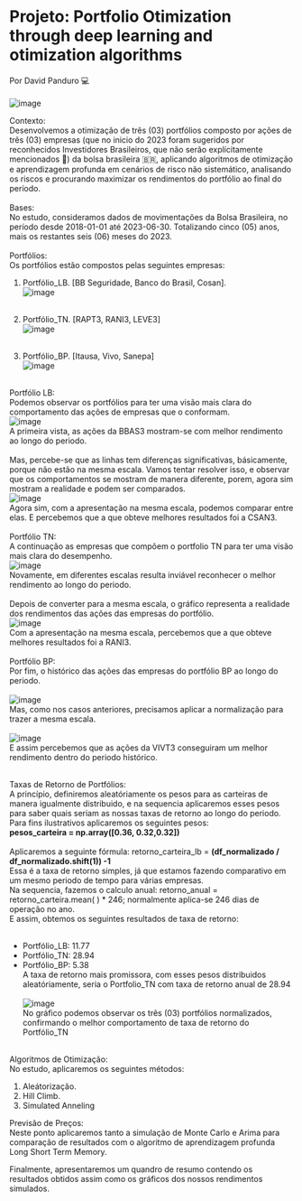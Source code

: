 # Projeto: Portfolio Otimization through deep learning and otimization algorithms
Por David Panduro 💻<br><br>
![image](https://github.com/DavidPanduro/portfolio_invest_otimization/assets/45201867/1ff6e2db-01b1-47f0-b125-a2b674c0581a)<br>

Contexto:<br>
Desenvolvemos a otimização de três (03) portfólios composto por ações de três (03) empresas (que no inicio do 2023 foram sugeridos por reconhecidos Investidores Brasileiros, que não serão explícitamente mencionados 👀) da bolsa brasileira 🇧🇷, aplicando algoritmos de otimização e aprendizagem profunda em cenários de risco não sistemático, analisando os riscos e procurando maximizar os rendimentos do portfólio ao final do período. <br> <br>
Bases: <br> 
No estudo, consideramos dados de movimentações da Bolsa Brasileira, no período desde 2018-01-01 até 2023-06-30. Totalizando cinco (05) anos, mais os restantes seis (06) meses do 2023.<br><br>
Portfólios:<br> Os portfólios estão compostos pelas seguintes empresas:<br>
1. Portfólio_LB. [BB Seguridade, Banco do Brasil, Cosan].<br>
   ![image](https://github.com/DavidPanduro/portfolio_invest_otimization/assets/45201867/6f6e98f8-dbdd-484f-8a7e-89030a2c8ff1)<br><br>

2. Portfólio_TN. [RAPT3, RANI3, LEVE3]<br>
   ![image](https://github.com/DavidPanduro/portfolio_invest_otimization/assets/45201867/cc524e0e-a471-4054-b6e6-e3334131f632)<br><br>

3. Portfólio_BP. [Itausa, Vivo, Sanepa]<br>
   ![image](https://github.com/DavidPanduro/portfolio_invest_otimization/assets/45201867/7cf26b33-d09e-45ef-a594-4ca32014a2fa)<br><br>


Portfólio LB:<br>
Podemos observar os portfólios para ter uma visão mais clara do comportamento das ações de empresas que o conformam.<br>
![image](https://github.com/DavidPanduro/portfolio_invest_otimization/assets/45201867/62460459-8cde-4074-9b01-98fff842f959)<br>
A primeira vista, as ações da BBAS3 mostram-se com melhor rendimento ao longo do periodo.<br><br>
Mas, percebe-se que as linhas tem diferenças significativas, básicamente, porque não estão na mesma escala. Vamos tentar resolver isso, e observar que os comportamentos se mostram de manera diferente, porem, agora sim mostram a realidade e podem ser comparados.<br>
   ![image](https://github.com/DavidPanduro/portfolio_invest_otimization/assets/45201867/800a6b54-174e-4bf5-a4ad-5038dd354589)<br>
   Agora sim, com a apresentação na mesma escala, podemos comparar entre elas. E percebemos que a que obteve melhores resultados foi a CSAN3.<br><br>
Portfólio TN:<br>
A continuação as empresas que compõem o portfolio TN para ter uma visão mais clara do desempenho.<br>
   ![image](https://github.com/DavidPanduro/portfolio_invest_otimization/assets/45201867/c84adc1c-b1d7-41d2-835f-1503eeb5e130)<br>
Novamente, em diferentes escalas resulta inviável reconhecer o melhor rendimento ao longo do periodo.<br><br>
Depois de converter para a mesma escala, o gráfico representa a realidade dos rendimentos das ações das empresas do portfólio.<br>
   ![image](https://github.com/DavidPanduro/portfolio_invest_otimization/assets/45201867/02ad52d1-bee6-4c93-9e36-83975a2a6917)<br>
   Com a apresentação na mesma escala, percebemos que a que obteve melhores resultados foi a RANI3.<br><br>
Portfólio BP:<br>
Por fim, o histórico das ações das empresas do portfólio BP ao longo do periodo.<br>   
   ![image](https://github.com/DavidPanduro/portfolio_invest_otimization/assets/45201867/a7779d9d-035c-42e2-aa14-f2837c5302a7)<br>
   Mas, como nos casos anteriores, precisamos aplicar a normalização para trazer a mesma escala.<br><br>
   ![image](https://github.com/DavidPanduro/portfolio_invest_otimization/assets/45201867/8aba2f6c-f2f3-49fe-b40e-1c8e125ac2d9)<br>
   E assim percebemos que as ações da VIVT3 conseguiram um melhor rendimento dentro do periodo histórico.<br><br>

Taxas de Retorno de Portfólios:<br> A princípio, definiremos aleatóriamente os pesos para as carteiras de manera igualmente distribuido, e na sequencia aplicaremos esses pesos para saber quais seriam as nossas taxas de retorno ao longo do periodo.<br>
Para fins ilustrativos aplicaremos os seguintes pesos:<br>
**pesos_carteira = np.array([0.36, 0.32,0.32])** <br><br>
Aplicaremos a seguinte fórmula: retorno_carteira_lb = **(df_normalizado / df_normalizado.shift(1)) -1** <br>
Essa é a taxa de retorno simples, já que estamos fazendo comparativo em um mesmo periodo de tempo para várias empresas.<br>
Na sequencia, fazemos o calculo anual: retorno_anual = retorno_carteira.mean( ) * 246; normalmente aplica-se 246 dias de operação no ano.<br>
E assim, obtemos os seguintes resultados de taxa de retorno:<br><br>
* Portfólio_LB: 11.77
* Portfólio_TN: 28.94
* Portfólio_BP: 5.38 <br>
A taxa de retorno mais promissora, com esses pesos distribuidos aleatóriamente, seria o Portfolio_TN com taxa de retorno anual de 28.94<br><br>
![image](https://github.com/DavidPanduro/portfolio_invest_otimization/assets/45201867/6eab4132-1c29-4900-909f-b1f7f186c8ce)<br>
No gráfico podemos observar os três (03) portfólios normalizados, confirmando o melhor comportamento de taxa de retorno do Portfólio_TN <br><br>





Algoritmos de Otimização:<br>
No estudo, aplicaremos os seguintes métodos:
1. Aleátorização.
2. Hill Climb.
3. Simulated Anneling

Previsão de Preços:<br>
Neste ponto aplicaremos tanto a simulação de Monte Carlo e Arima para comparação de resultados com o algoritmo de aprendizagem profunda Long Short Term Memory. 

Finalmente, apresentaremos um quandro de resumo contendo os resultados obtidos assim como os gráficos dos nossos rendimentos simulados.
